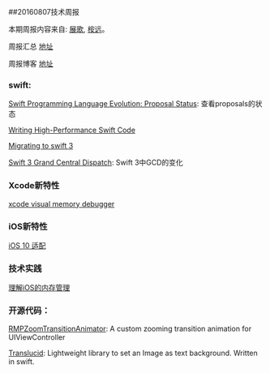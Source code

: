 
##20160807技术周报

本期周报内容来自: [展歌](https://github.com/eggInBlack), [桉远](https://github.com/AnYuan)。

周报汇总 [地址](https://github.com/BaiduHiDeviOS/iOS-Tech-Weekly)

周报博客 [地址](http://baiduhidevios.github.io/)

### swift:

[Swift Programming Language Evolution: Proposal Status](http://apple.github.io/swift-evolution/): 查看proposals的状态

[Writing High-Performance Swift Code](https://github.com/apple/swift/blob/master/docs/OptimizationTips.rst)

[Migrating to swift 3](http://www.jessesquires.com/migrating-to-swift-3/)

[Swift 3 Grand Central Dispatch](https://medium.com/swift-and-ios-writing/a-quick-look-at-gcd-and-swift-3-732bef6e1838#.bhqrecmpq): Swift 3中GCD的变化


### Xcode新特性

[xcode visual memory debugger](http://useyourloaf.com/blog/xcode-visual-memory-debugger/)

### iOS新特性

[iOS 10 适配](https://github.com/ChenYilong/iOS10AdaptationTips)

### 技术实践

[理解iOS的内存管理](http://blog.devtang.com/2016/07/30/ios-memory-management/)

### 开源代码：

[RMPZoomTransitionAnimator](https://github.com/recruit-mp/RMPZoomTransitionAnimator): A custom zooming transition animation for UIViewController

[Translucid](https://github.com/Ekhoo/Translucid): Lightweight library to set an Image as text background. Written in swift.

